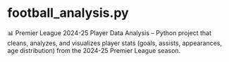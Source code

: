 # football_analysis.py
📊 Premier League 2024-25 Player Data Analysis – Python project that cleans, analyzes, and visualizes player stats (goals, assists, appearances, age distribution) from the 2024-25 Premier League season.
